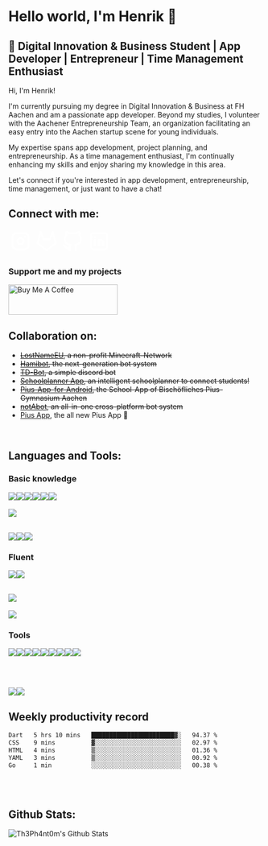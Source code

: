 # Hello world, I'm Henrik 👋

## 🚀 Digital Innovation & Business Student | App Developer | Entrepreneur | Time Management Enthusiast

Hi, I'm Henrik!

I'm currently pursuing my degree in Digital Innovation & Business at FH Aachen and am a passionate app developer. Beyond my studies, I volunteer with the Aachener Entrepreneurship Team, an organization facilitating an easy entry into the Aachen startup scene for young individuals.

My expertise spans app development, project planning, and entrepreneurship. As a time management enthusiast, I'm continually enhancing my skills and enjoy sharing my knowledge in this area.

Let's connect if you're interested in app development, entrepreneurship, time management, or just want to have a chat!

## Connect with me:
<a style="color: white;" href="https://instagram.com/henrik.steffens"><svg xmlns="http://www.w3.org/2000/svg" class="icon icon-tabler icon-tabler-brand-instagram" width="48" height="48" viewBox="0 0 24 24" stroke-width="2" stroke="currentColor" fill="none" stroke-linecap="round" stroke-linejoin="round"><path stroke="none" d="M0 0h24v24H0z" fill="none"/><path d="M4 4m0 4a4 4 0 0 1 4 -4h8a4 4 0 0 1 4 4v8a4 4 0 0 1 -4 4h-8a4 4 0 0 1 -4 -4z" /><path d="M12 12m-3 0a3 3 0 1 0 6 0a3 3 0 1 0 -6 0" /><path d="M16.5 7.5l0 .01" /></svg></a>
<a style="color: white;" href="https://gitlab.com/Th3Ph4nt0m"><svg xmlns="http://www.w3.org/2000/svg" class="icon icon-tabler icon-tabler-brand-gitlab" width="48" height="48" viewBox="0 0 24 24" stroke-width="2" stroke="currentColor" fill="none" stroke-linecap="round" stroke-linejoin="round"><path stroke="none" d="M0 0h24v24H0z" fill="none"/><path d="M21 14l-9 7l-9 -7l3 -11l3 7h6l3 -7z" /></svg></a>
<a style="color: white;" href="https://github.com/th3ph4nt0m"><svg xmlns="http://www.w3.org/2000/svg" class="icon icon-tabler icon-tabler-brand-github" width="48" height="48" viewBox="0 0 24 24" stroke-width="2" stroke="currentColor" fill="none" stroke-linecap="round" stroke-linejoin="round"><path stroke="none" d="M0 0h24v24H0z" fill="none"/><path d="M9 19c-4.3 1.4 -4.3 -2.5 -6 -3m12 5v-3.5c0 -1 .1 -1.4 -.5 -2c2.8 -.3 5.5 -1.4 5.5 -6a4.6 4.6 0 0 0 -1.3 -3.2a4.2 4.2 0 0 0 -.1 -3.2s-1.1 -.3 -3.5 1.3a12.3 12.3 0 0 0 -6.2 0c-2.4 -1.6 -3.5 -1.3 -3.5 -1.3a4.2 4.2 0 0 0 -.1 3.2a4.6 4.6 0 0 0 -1.3 3.2c0 4.6 2.7 5.7 5.5 6c-.6 .6 -.6 1.2 -.5 2v3.5" /></svg></a>
<a style="color: white;" href="https://www.linkedin.com/in/henrik-steffens"><svg xmlns="http://www.w3.org/2000/svg" class="icon icon-tabler icon-tabler-brand-linkedin" width="48" height="48" viewBox="0 0 24 24" stroke-width="2" stroke="currentColor" fill="none" stroke-linecap="round" stroke-linejoin="round"><path stroke="none" d="M0 0h24v24H0z" fill="none"/><path d="M4 4m0 2a2 2 0 0 1 2 -2h12a2 2 0 0 1 2 2v12a2 2 0 0 1 -2 2h-12a2 2 0 0 1 -2 -2z" /><path d="M8 11l0 5" /><path d="M8 8l0 .01" /><path d="M12 16l0 -5" /><path d="M16 16v-3a2 2 0 0 0 -4 0" /></svg></a>
<br>
### Support me and my projects
<a href="https://www.buymeacoffee.com/th3ph4nt0m" target="_blank"><img src="https://cdn.buymeacoffee.com/buttons/v2/default-yellow.png" alt="Buy Me A Coffee" style="height: 60px !important;width: 217px !important;" ></a>
<br>

## Collaboration on:

- ~~[LostNameEU][lostnameweb], a non-profit Minecraft-Network~~
- ~~[Hamibot][hamibotGH], the next-generation bot system~~
- ~~[TD-Bot][tdbotGH], a simple discord bot~~
- ~~[Schoolplanner App][schoolplannerGH], an intelligent schoolplanner to connect students!~~
- ~~[Pius-App-for-Android][piusappGH], the School-App of Bischöfliches Pius-Gymnasium Aachen~~
- ~~[notAbot][nab], an all-in-one cross-platform bot system~~
- [Pius App][piusappnew], the all new Pius App 🚀
<br>

## Languages and Tools:

### Basic knowledge
<img src="https://img.shields.io/badge/java-007396.svg?&style=for-the-badge&logo=java&logoColor=white"/><img src="https://img.shields.io/badge/Node-339933.svg?&style=for-the-badge&logo=node.js&logoColor=white"/><img src="https://img.shields.io/badge/-Typescript-3178c6?style=for-the-badge&logo=typescript&logoColor=white"/><img src="https://img.shields.io/badge/-HTML5-E34F26?style=for-the-badge&logo=HTML5&logoColor=white"/><img src="https://img.shields.io/badge/-CSS3-1572B6?style=for-the-badge&logo=CSS3&logoColor=white"/><img src="https://img.shields.io/badge/-JavaScript-F7DF1E?style=for-the-badge&logo=JavaScript&logoColor=white"/>
<br><br>
<img src="https://img.shields.io/badge/-Bootstrap-7952B3?style=for-the-badge&logo=Bootstrap&logoColor=white"/>
<br><br>
<!-- Database -->
<img src="https://img.shields.io/badge/mysql-4479A1.svg?&style=for-the-badge&logo=mysql&logoColor=white"/><img src="https://img.shields.io/badge/mariadb-003545.svg?&style=for-the-badge&logo=mariadb&logoColor=white"/><img src="https://img.shields.io/badge/-MongoDB-13aa52?style=for-the-badge&logo=mongodb&logoColor=white"/>


### Fluent
<!-- Languages -->
<img src="https://img.shields.io/badge/Dart-02569B.svg?&style=for-the-badge&logo=Dart&logoColor=white"/><img src="https://img.shields.io/badge/go-00ADD8.svg?&style=for-the-badge&logo=go&logoColor=white"/>
<br>
<br>
<!-- Frameworks -->
<img src="https://img.shields.io/badge/Flutter-02569B.svg?&style=for-the-badge&logo=Flutter&logoColor=white"/>
<br>
<br>
<!-- More -->
<img src="https://img.shields.io/badge/git-F05032.svg?&style=for-the-badge&logo=git&logoColor=white"/>

### Tools
<!-- Tools -->
<img src="https://img.shields.io/badge/-Jetbrains%20IDES-000000?style=for-the-badge&logo=jetbrains&logoColor=white"/><img src="https://img.shields.io/badge/android%20studio-3DDC84.svg?&style=for-the-badge&logo=android%20studio&logoColor=white"><img src="https://img.shields.io/badge/xcode-147EFB.svg?&style=for-the-badge&logo=xCode&logoColor=white"><img src="https://img.shields.io/badge/visual%20studio%20code-007ACC.svg?&style=for-the-badge&logo=visual%20studio%20code&logoColor=white"/><img src="https://img.shields.io/badge/Insomnia-5849BE.svg?&style=for-the-badge&logo=Insomnia&logoColor=white"/><img src="https://img.shields.io/badge/App%20Store-0D96F6.svg?&style=for-the-badge&logo=AppStore&logoColor=white"/><img src="https://img.shields.io/badge/Play%20Store-414141.svg?&style=for-the-badge&logo=GooglePlay&logoColor=white"/><img src="https://img.shields.io/badge/Figma-F24E1E.svg?&style=for-the-badge&logo=Figma&logoColor=white"/><img src="https://img.shields.io/badge/Firebase-FFCA28.svg?&style=for-the-badge&logo=Firebase&logoColor=white"/>

<br>
<br>


<img src="https://img.shields.io/badge/gitlab%20-FCA121.svg?&style=for-the-badge&logo=gitlab&logoColor=white"/><img src="https://img.shields.io/badge/github%20-181717.svg?&style=for-the-badge&logo=github&logoColor=white"/>
<br>

## Weekly productivity record

<!--START_SECTION:waka-->

```txt
Dart   5 hrs 10 mins   ███████████████████████▓░   94.37 %
CSS    9 mins          ▓░░░░░░░░░░░░░░░░░░░░░░░░   02.97 %
HTML   4 mins          ▒░░░░░░░░░░░░░░░░░░░░░░░░   01.36 %
YAML   3 mins          ▒░░░░░░░░░░░░░░░░░░░░░░░░   00.92 %
Go     1 min           ░░░░░░░░░░░░░░░░░░░░░░░░░   00.38 %
```

<!--END_SECTION:waka-->

<br>
<br>


## Github Stats:
<img align="left" alt="Th3Ph4nt0m's Github Stats" src="https://github-readme-stats.vercel.app/api?username=Th3Ph4nt0m&show_icons=true&hide_border=true">
  <br>
  <br>
  <br>
  <br>
  <br>
  <br>
  <br>
  <br>
  <br>
  <br>

[lostnameweb]: https://lostname.eu/
[twitter]: https://twitter.com/th3ph4nt0m_dev
[telegram]: https://t.me/h3nrik_s
[hamibotGH]: https://github.com/nicosammitohamibot
[tdbotGH]: https://github.com/Th3Ph4nt0m/TD-Bot
[schoolplannerGH]: https://github.com/flowhorn/schulplaner
[piusappGH]: https://github.com/michael-mosler/Pius-App-for-Android/
[nab]: https://www.notabot.cc/
[piusappnew]: https://piusapp.gitbook.io/pius-app-2.0/
